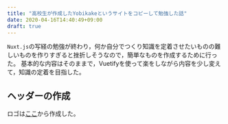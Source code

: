 ```yaml
---
title: "高校生が作成したYobikakeというサイトをコピーして勉強した話"
date: 2020-04-16T14:40:49+09:00
draft: true
---
```


`Nuxt.js`の写経の勉強が終わり，何か自分でつくり知識を定着させたいものの難しいものを作りすぎると挫折しそうなので，簡単なものを作成するために行った。
基本的な内容はそのままで，Vuetifyを使って楽をしながら内容を少し変えて，知識の定着を目指した。

## ヘッダーの作成

ロゴは[ここ](https://www.freelogodesign.org/preview?lang=en&name=TsumaR%20%20TestApp&logo=78c74505-b952-4d26-bde0-8680271b7ce8)から作成した。

